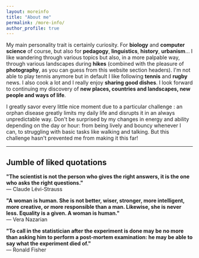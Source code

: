 ```yaml
---
layout: moreinfo
title: "About me"
permalink: /more-info/
author_profile: true
---
```


My main personality trait is certainly <important>curiosity</important>. For **biology** and **computer science** of course, but also for **pedagogy**, **linguistics**, **history**, **urbanism**... I like wandering through various topics but also, in a more palpable way, through various landscapes during **hikes** (combined with the pleasure of **photography**, as you can guess from this website section headers). I'm not able to play tennis anymore but in default I like following **tennis** and **rugby** news. I also cook a lot and I really enjoy **sharing good dishes**. I look forward to continuing my discovery of **new places, countries and landscapes, new people and ways of life**.

I greatly savor every little nice moment due to a particular challenge : an orphan disease greatly limits my daily life and disrupts it in an always unpredictable way. Don't be surprised by my changes in energy and ability depending on the day or hour: from being lively and bouncy whenever I can, to struggling with basic tasks like walking and talking. But this challenge hasn't prevented me from making it this far!

<hr class="hr_gradient" />

## Jumble of liked quotations

**"The scientist is not the person who gives the right answers, it is the one who asks the right questions."**  
― Claude Lévi-Strauss

**"A woman is human. She is not better, wiser, stronger, more intelligent, more creative, or more responsible than a man. Likewise, she is never less. Equality is a given. A woman is human."**  
― Vera Nazarian

**"To call in the statistician after the experiment is done may be no more than asking him to perform a post-mortem examination: he may be able to say what the experiment died of."**  
― Ronald Fisher
